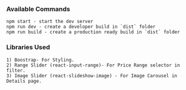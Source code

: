 ### Available Commands
```
npm start - start the dev server
npm run dev - create a developer build in `dist` folder
npm run build - create a production ready build in `dist` folder

```

### Libraries Used

```
1) Boostrap- For Styling.
2) Range Slider (react-input-range)- For Price Range selector in filter.
3) Image Slider (react-slideshow-image) - For Image Carousel in Details page.

```

